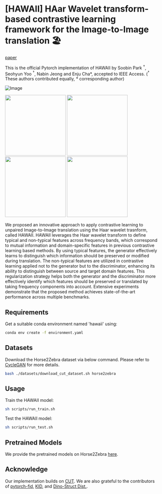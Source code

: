 # [HAWAII] HAar Wavelet transform-based contrastive learning framework for the Image-to-Image translation 🏖

[paper](https://ieeexplore.ieee.org/document/10945777)

This is the official Pytorch implementation of HAWAII by Soobin Park $^\dagger$, Seohyun Yoo $^\dagger$, Nabin Jeong and Enju Cha*, accepted to IEEE Access.
($^\dagger$ These authors contributed equally, * corresponding author)

![Image](https://github.com/user-attachments/assets/8509d4de-1101-4974-9731-7c250d07dfb3)

<img src="https://github.com/user-attachments/assets/79873780-e207-48e2-961d-304238addf89" width="200" height="200"/>
<img src="https://github.com/user-attachments/assets/06ae5c6b-ff72-41d4-8802-fad2febd7425" width="200" height="200"/>
<img src="https://github.com/user-attachments/assets/0a51b297-4cfc-48cb-98f8-7a88d6bc74c0" width="200" height="200"/>
<img src="https://github.com/user-attachments/assets/513259cb-5e5a-4194-a6de-3e5aea02bc58" width="200" height="200"/>


We proposed an innovative approach to apply contrastive learning to unpaired Image-to-Image translation using the Haar wavelet trasnform, called HAWAII. 
HAWAII leverages the Haar wavelet transform to define typical and non-typical features across frequency bands, which correspond to mutual information and domain-specific features in previous contrastive learning based methods.
By using typical features, the generator effectively learns to distinguish which information should be preserved or modified during translation. 
The non-typical features are utilized in contrastive learning applied not to the generator but to the discriminator, enhancing its ability to distinguish between source and target domain features. 
This regularization strategy helps both the generator and the discriminator more effectively identify which features should be preserved or translated by taking frequency components into account.
Extensive experiments demonstrate that the proposed method achieves state-of-the-art performance across multiple benchmarks.


## Requirements
Get a suitable conda environment named 'hawaii' using:
```bash
conda env create -f environment.yaml
```

## Datasets
Download the Horse2Zebra dataset via below command. Please refer to [CycleGAN](https://github.com/junyanz/pytorch-CycleGAN-and-pix2pix) for more details.
```bash
bash ./datasets/download_cut_dataset.sh horse2zebra
```

## Usage
Train the HAWAII model:
```bash
sh scripts/run_train.sh
```
Test the HAWAII model:
```bash
sh scripts/run_test.sh
```

## Pretrained Models
We provide the pretrained models on Horse2Zebra [here]().

## Acknowledge
Our implementation builds on [CUT](https://github.com/taesungp/contrastive-unpaired-translation/tree/master). We are also grateful to the contributors of [pytorch-fid](https://github.com/mseitzer/pytorch-fid), [KID](https://github.com/alpc91/NICE-GAN-pytorch), and [Dino-Struct Dist.](https://github.com/omerbt/Splice).
